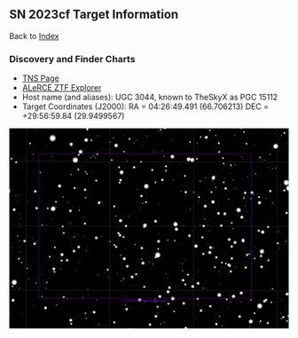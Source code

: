 ## SN 2023cf Target Information

Back to [Index](../index.html)

### Discovery and Finder Charts

* [TNS Page](https://www.wis-tns.org/object/2023cf)
* [ALeRCE ZTF Explorer](https://alerce.online/object/ZTF23aaaatjn)
* Host name (and aliases): UGC 3044, known to TheSkyX as PGC 15112
* Target Coordinates (J2000): RA = 04:26:49.491 (66.706213) DEC = +29:56:59.84 (29.9499567)

![TheSkyX Finder Chart](./TheSkyXFinderChart.png)
